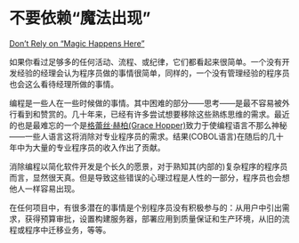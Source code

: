 # 不要依赖“魔法出现”

[Don’t Rely on “Magic Happens Here”](https://97-things-every-x-should-know.gitbooks.io/97-things-every-programmer-should-know/content/en/thing_29/)

如果你看过足够多的任何活动、流程、或纪律，它们都看起来很简单。一个没有开发经验的经理会认为程序员做的事情很简单，同样的，一个没有管理经验的程序员也会这么看待经理所做的事情。

编程是一些人在一些时候做的事情。其中困难的部分——思考——是最不容易被外行看到和赞赏的。几十年来，已经有许多尝试想要移除这些熟练思维的需求。最近的也是最难忘的一个是[格蕾丝·赫柏(Grace Hopper)](https://zh.wikipedia.org/wiki/%E8%91%9B%E9%BA%97%E7%B5%B2%C2%B7%E9%9C%8D%E6%99%AE)致力于使编程语言不那么神秘——一些人语言这将消除对专业程序员的需求。结果(COBOL语言)在随后的几十年中为大量的专业程序员的收入作出了贡献。

消除编程以简化软件开发是个长久的愿景，对于熟知其(内部的)复杂程序的程序员而言，显然很天真。但是导致这些错误的心理过程是人性的一部分，程序员也会想他人一样容易出现。

在任何项目中，有很多潜在的事情是个别程序员没有积极参与的：从用户中引出需求，获得预算审批，设置构建服务器，部署应用到质量保证和生产环境，从旧的流程或程序中迁移业务，等等。